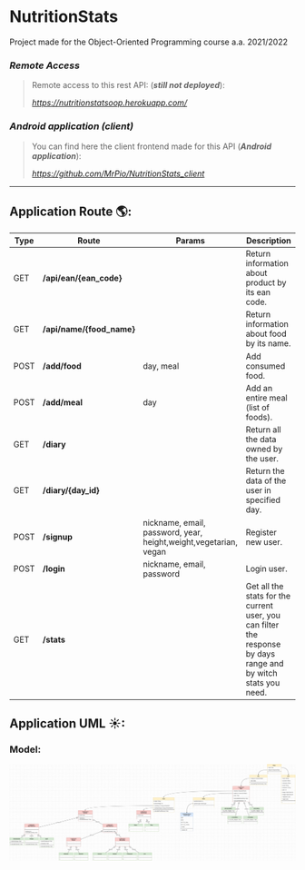 # NutritionStats
Project made for the Object-Oriented Programming course a.a. 2021/2022

### *Remote Access*

>Remote access to this rest API: (***still not deployed***):
>
> *https://nutritionstatsoop.herokuapp.com/*

### *Android application (client)*

>You can find here the client frontend made for this API (***Android application***):
>
> *https://github.com/MrPio/NutritionStats_client*
----------------------------------------------------------------------------------------------------------------------------------------

## Application Route 🌎:
Type | Route | Params | Description
---- | ---- | ---- | ----  
GET | **/api/ean/{ean_code}** | | Return information about product by its ean code.
GET | **/api/name/{food_name}** | | Return information about food by its name.
POST | **/add/food** | day, meal| Add consumed food.
POST | **/add/meal** | day| Add an entire meal (list of foods).
GET | **/diary** | | Return all the data owned by the user.
GET | **/diary/{day_id}** | | Return the data of the user in specified day.
POST | **/signup** | nickname, email, password, year, height,weight,vegetarian, vegan | Register new user.
POST | **/login** | nickname, email, password | Login user.
GET | **/stats** | | Get all the stats for the current user, you can filter the response by days range and by witch stats you need.
                                                                                                                                                                                                                                                                                                                                                                                                                                                                                                                                                                                                                      
## Application UML ☀:
### Model:
![This is an image](graphics/NutritionStats-UML.jpg)
